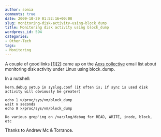 ```yaml
---
author: sonia
comments: true
date: 2009-10-29 01:52:16+00:00
slug: monitoring-disk-activity-using-block_dump
title: Monitoring disk activity using block_dump
wordpress_id: 594
categories:
- Other-Tech
tags:
- Monitoring
---
```


A couple of good links [[1](http://ubuntuforums.org/archive/index.php/t-369759.html)][[2](http://sprocket.io/blog/2006/05/monitoring-filesystem-activity-under-linux-with-block_dump/)] came up on the [Axxs collective](http://axxs.org/) email list about monitoring disk activity under Linux using block_dump.

In a nutshell:

    
    kern.debug setup in syslog.conf (it often is; if sync is used disk activity will obviously be greater)
    
    echo 1 >/proc/sys/vm/block_dump
    wait n seconds
    echo 0 >/proc/sys/vm/block_dump
    
    Do various grep'ing on /var/log/debug for READ, WRITE, inode, block, etc
    


Thanks to Andrew Mc & Torrance.
